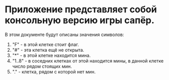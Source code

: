 
# Приложение представляет собой консольную версию игры сапёр.
В этом документе будут описаны значения символов:
1) "F" - в этой клетке стоит флаг.
2) "#" - эта клетка ещё не открыта.
3) "*" - в этой клетке находится мина.
4) "1..8" - в соседних клетках от этой находится мины, в данной клетке число рядом стоящих мин.
5) "." - клетка, рядом с которой нет мин.
